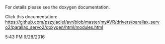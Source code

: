For details please see the doxygen documentation. <BR />

Click this documentation:
<https://github.com/pszyjaciel/avr/blob/master/myAVR/drivers/parallax_servo2/parallax_servo2/doxygen/html/modules.html>


5:43 PM 9/28/2016

